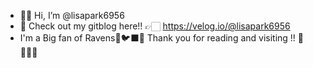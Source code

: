 - 🖐🏻 Hi, I’m @lisapark6956
- 🌹 Check out my gitblog here!! 👉🏻 https://velog.io/@lisapark6956
- I'm a Big fan of Ravens🏈🐦‍⬛💜
Thank you for reading and visiting !! 🌹👩🏻‍💻



